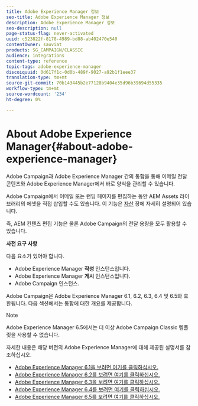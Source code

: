 ```yaml
---
title: Adobe Experience Manager 정보
seo-title: Adobe Experience Manager 정보
description: Adobe Experience Manager 정보
seo-description: null
page-status-flag: never-activated
uuid: c523822f-8178-4989-bd88-ab402470e540
contentOwner: sauviat
products: SG_CAMPAIGN/CLASSIC
audience: integrations
content-type: reference
topic-tags: adobe-experience-manager
discoiquuid: 0d617f1c-0d0b-489f-9027-a92b1f1eee37
translation-type: tm+mt
source-git-commit: 70b143445b2e77128b9404e35d96b39694d55335
workflow-type: tm+mt
source-wordcount: '234'
ht-degree: 0%

---
```



# About Adobe Experience Manager{#about-adobe-experience-manager}

Adobe Campaign과 Adobe Experience Manager 간의 통합을 통해 이메일 전달 콘텐츠와 Adobe Experience Manager에서 바로 양식을 관리할 수 있습니다.

Adobe Campaign에서 이메일 또는 랜딩 페이지를 편집하는 동안 AEM Assets 라이브러리의 에셋을 직접 삽입할 수도 있습니다. 이 기능은 [자산](../../integrations/using/sharing-assets-with-adobe-experience-cloud.md) 장에 자세히 설명되어 있습니다.

즉, AEM 컨텐츠 편집 기능은 물론 Adobe Campaign의 전달 용량을 모두 활용할 수 있습니다.

**사전 요구 사항**

다음 요소가 있어야 합니다.

* Adobe Experience Manager **작성** 인스턴스입니다.
* Adobe Experience Manager **게시** 인스턴스입니다.
* Adobe Campaign 인스턴스.

Adobe Campaign은 Adobe Experience Manager 6.1, 6.2, 6.3, 6.4 및 6.5와 호환됩니다. 다음 섹션에서는 통합에 대한 개요를 제공합니다.

>[!NOTE]
>
>Adobe Experience Manager 6.5에서는 더 이상 Adobe Campaign Classic 템플릿을 사용할 수 없습니다.

자세한 내용은 해당 버전의 Adobe Experience Manager에 대해 제공된 설명서를 참조하십시오.

* [Adobe Experience Manager 6.1을 보려면 여기를 클릭하십시오.](https://docs.adobe.com/docs/en/aem/6-1/administer/integration/marketing-cloud/campaign/campaignonpremise.html)
* [Adobe Experience Manager 6.2를 보려면 여기를 클릭하십시오.](https://docs.adobe.com/docs/en/aem/6-2/administer/integration/marketing-cloud/campaign/campaignonpremise.html)
* [Adobe Experience Manager 6.3을 보려면 여기를 클릭하십시오.](https://helpx.adobe.com/experience-manager/6-3/sites/administering/using/campaignonpremise.html)
* [Adobe Experience Manager 6.4를 보려면 여기를 클릭하십시오.](https://helpx.adobe.com/experience-manager/6-4/sites/administering/using/campaignonpremise.html)
* [Adobe Experience Manager 6.5를 보려면 여기를 클릭하십시오.](https://helpx.adobe.com/experience-manager/6-5/sites/administering/using/campaignonpremise.html)
